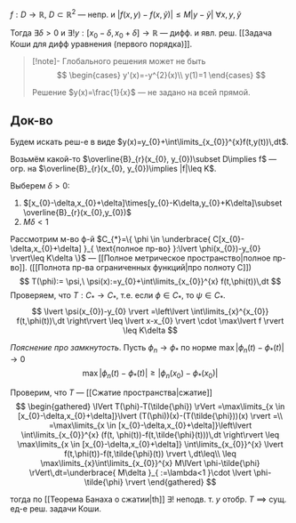 $f:D\to \mathbb{R}$, $D\subset \mathbb{R}^{2}$ — непр. и $\lvert f(x,y)-f(x,\tilde{y}) \rvert\leq M\lvert y-\tilde{y} \rvert\ \forall x,y,\tilde{y}$

Тогда $\exists\delta>0$ и $\exists! y:[x_{0}-\delta,x_{0}+\delta]\to \mathbb{R}$ — дифф. и явл. реш. [[Задача Коши для дифф уравнения (первого порядка)]].

>[!note]- Глобального решения может не быть
> $$
> \begin{cases}
> y'(x)=-y^{2}(x)\\
> y(1)=1
> \end{cases}
> $$
> 
> Решение $y(x)=\frac{1}{x}$ — не задано на всей прямой.
## Док-во

Будем искать реш-е в виде $y(x)=y_{0}+\int\limits_{x_{0}}^{x}f(t,y(t))\,dt$. 

Возьмём какой-то $\overline{B}_{r}(x_{0}, y_{0})\subset D\implies f$ — огр. на $\overline{B}_{r}(x_{0}, y_{0})\implies |f|\leq K$. 

Выберем $\delta>0:$
1. $[x_{0}-\delta,x_{0}+\delta]\times[y_{0}-K\delta,y_{0}+K\delta]\subset \overline{B}_{r}(x_{0},y_{0})$
2. $M\delta<1$

Рассмотрим м-во ф-й $C_{*}=\{ \phi \in \underbrace{ C[x_{0}-\delta,x_{0}+\delta] }_{ \text{полное пр-во} }:\lvert \phi(x_{0})-y_{0} \rvert\leq K\delta \}$ — [[Полное метрическое пространство|полное пр-во]]. ([[Полнота пр-ва ограниченных функций|про полноту C]])
$$
T(\phi):= \psi,\ \psi(x):=y_{0}+\int\limits_{x_{0}}^{x} f(t,\phi(t))\,dt
$$
Проверяем, что $T:C_{*}\to C_{*}$, т.е. если $\phi \in C_{*}$, то $\psi \in C_{*}$. 
$$
\lvert \psi(x_{0})-y_{0} \rvert =\left\lvert  \int\limits_{x}^{x_{0}} f(t,\phi(t))\,dt  \right\rvert \leq \lvert x-x_{0} \rvert \cdot \max\lvert f \rvert \leq K\delta
$$

*Пояснение про замкнутость*. Пусть $\phi_{n}\to \phi_{*}$ по норме $\max\lvert \phi_{n}(t)-\phi_{*}(t)\rvert\to 0$
$$
\max\lvert \phi_{n}(t)-\phi_{*}(t)\rvert\geq \lvert \phi_{n}(x_{0})-\phi_{*}(x_{0}) \rvert 
$$

Проверим, что $T$ — [[Сжатие пространства|сжатие]]
$$
\begin{gathered}
\lVert T(\phi)-T(\tilde{\phi}) \rVert =\max\limits_{x \in [x_{0}-\delta,x_{0}+\delta]}\lvert (T(\phi))(x)-(T(\tilde{\phi}))(x) \rvert =\\
=\max\limits_{x \in [x_{0}-\delta,x_{0}+\delta]}\left\lvert  \int\limits_{x_{0}}^{x} (f(t, \phi(t))-f(t,\tilde{\phi}(t)))\,dt  \right\rvert \leq \max\limits_{x \in [x_{0}-\delta,x_{0}+\delta]} \int\limits_{x_{0}}^{x} \lvert f(t,\phi(t))-f(t,\tilde{\phi}(t)) \rvert \,dt\leq\\
\leq \max\limits_{x}\int\limits_{x_{0}}^{x} M\lVert \phi-\tilde{\phi} \rVert\,dt=\underbrace{ M\delta }_{ :=\lambda<1 }\cdot \lvert \phi-\tilde{\phi} \rvert  
\end{gathered}
$$

тогда по [[Теорема Банаха о сжатии|th]] $\exists!$ неподв. т. $y$ отобр. $T$ $\implies$ сущ. ед-е реш. задачи Коши.